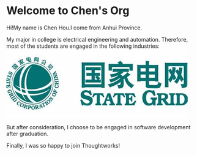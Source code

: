 # Welcome to Chen's Org

Hi!My name is Chen Hou.I come from Anhui Province.

My major in college is electrical engineering and automation. Therefore, most of the students are engaged in the following industries:
![OIP](/pictures/OIP.jpg)

But after consideration, I choose to be engaged in software development after graduation.

Finally, I was so happy to join Thoughtworks!
